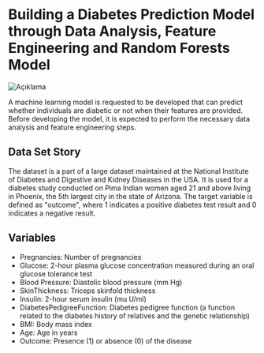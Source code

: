 # Building a Diabetes Prediction Model through Data Analysis, Feature Engineering and Random Forests Model

![Açıklama](https://www.purdue.edu/hr/CHL/no-cost_Wellness/images/diabetes-banner.jpg)

A machine learning model is requested to be developed that can predict whether individuals are diabetic or not when their features are provided. Before developing the model, it is expected to perform the necessary data analysis and feature engineering steps.

## Data Set Story
The dataset is a part of a large dataset maintained at the National Institute of Diabetes and Digestive and Kidney Diseases in the USA. It is used for a diabetes study conducted on Pima Indian women aged 21 and above living in Phoenix, the 5th largest city in the state of Arizona. The target variable is defined as "outcome", where 1 indicates a positive diabetes test result and 0 indicates a negative result.

## Variables
- Pregnancies: Number of pregnancies
- Glucose: 2-hour plasma glucose concentration measured during an oral glucose tolerance test
- Blood Pressure: Diastolic blood pressure (mm Hg)
- SkinThickness: Triceps skinfold thickness
- Insulin: 2-hour serum insulin (mu U/ml)
- DiabetesPedigreeFunction: Diabetes pedigree function (a function related to the diabetes history of relatives and the genetic relationship)
- BMI: Body mass index
- Age: Age in years
- Outcome: Presence (1) or absence (0) of the disease
